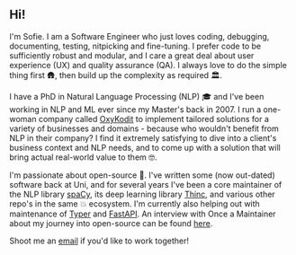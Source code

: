 ## Hi!

I'm Sofie. I am a Software Engineer who just loves coding, debugging, documenting, testing, nitpicking and fine-tuning. I prefer code to be sufficiently robust and modular, and I care a great deal about user experience (UX) and quality assurance (QA). I always love to do the simple thing first 🛖, then build up the complexity as required 🏛️.

I have a PhD in Natural Language Processing (NLP) 🎓 and I've been working in NLP and ML ever since my Master's back in 2007. I run a one-woman company called [OxyKodit](https://oxykodit.com/) to implement tailored solutions for a variety of businesses and domains - because who wouldn't benefit from NLP in their company? I find it extremely satisfying to dive into a client's business context and NLP needs, and to come up with a solution that will bring actual real-world value to them 🤓.

I'm passionate about open-source 🐍. I've written some (now out-dated) software back at Uni, and for several years I've been a core maintainer of the NLP library [spaCy](https://github.com/explosion/spaCy), its deep learning library [Thinc](https://github.com/explosion/thinc), and various other repo's in the same 💥 ecosystem. I'm currently also helping out with maintenance of [Typer](https://github.com/tiangolo/typer) and [FastAPI](https://github.com/fastapi/fastapi). An interview with Once a Maintainer about my journey into open-source can be found [here](https://onceamaintainer.substack.com/p/once-a-maintainer-sofie-van-landeghem).

Shoot me an [email](https://oxykodit.com/#footer) if you'd like to work together!
